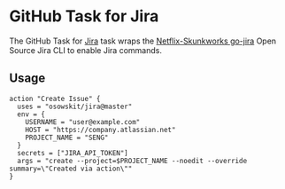 # GitHub Task for Jira

The GitHub Task for [Jira](https://www.atlassian.com/software/jira) task wraps the [Netflix-Skunkworks go-jira](https://github.com/Netflix-Skunkworks/go-jira) Open Source Jira CLI to enable Jira commands.

## Usage

```
action "Create Issue" {
  uses = "osowskit/jira@master"
  env = {
    USERNAME = "user@example.com"
    HOST = "https://company.atlassian.net"
    PROJECT_NAME = "SENG"
  }
  secrets = ["JIRA_API_TOKEN"]
  args = "create --project=$PROJECT_NAME --noedit --override summary=\"Created via action\""
}
```
